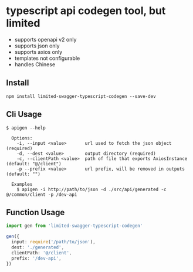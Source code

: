 # typescript api codegen tool, but limited
- supports openapi v2 only
- supports json only
- supports axios only
- templates not configurable
- handles Chinese

## Install
```
npm install limited-swagger-typescript-codegen --save-dev
```

## Cli Usage

```
$ apigen --help

  Options:
    -i, --input <value>       url used to fetch the json object (required)
    -d, --dest <value>        output directory (required)
    -c, --clientPath <value>  path of file that exports AxiosInstance (default: "@/client")
    -p --prefix <value>       url prefix, will be removed in outputs (default: "")

  Examples
    $ apigen -i http://path/to/json -d ./src/api/generated -c @/common/client -p /dev-api
```

## Function Usage
```typescript
import gen from 'limited-swagger-typescript-codegen'

gen({
  input: require('/path/to/json'),
  dest: './generated',
  clientPath: '@/client',
  prefix: '/dev-api',
})
```









